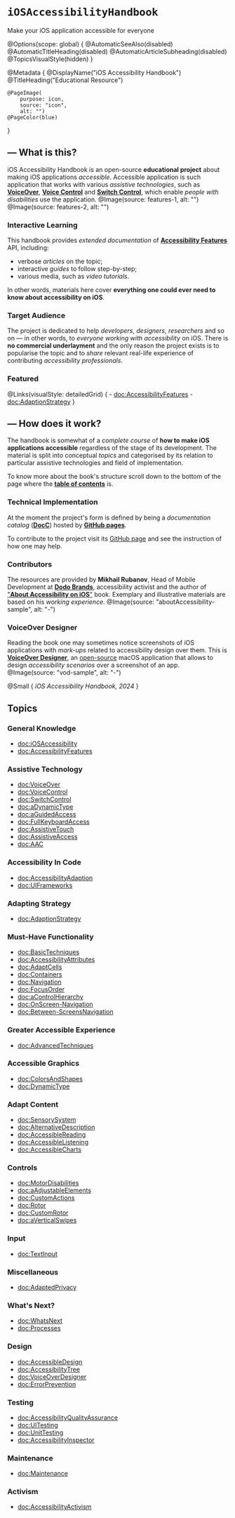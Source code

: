 # ``iOSAccessibilityHandbook``

Make your iOS application accessible for everyone

@Options(scope: global) {
    @AutomaticSeeAlso(disabled)
    @AutomaticTitleHeading(disabled)
    @AutomaticArticleSubheading(disabled)
    @TopicsVisualStyle(hidden)
}

@Metadata {
    @DisplayName("iOS Accessibility Handbook")
    @TitleHeading("Educational Resource")
    
    @PageImage(
        purpose: icon, 
        source: "icon", 
        alt: "")
    @PageColor(blue)
}

## — What is this?

iOS Accessibility Handbook is an open-source **educational project** about making iOS applications *accessible*. Accessible application is such application that works with various *assistive technologies*, such as [**VoiceOver**](https://www.apple.com/accessibility/voiceover), [**Voice Control**](https://support.apple.com/en-us/HT210417) and [**Switch Control**](https://support.apple.com/en-us/HT201370), which enable *people with disabilities* use the application. 
@Image(source: features-1, alt: "")
@Image(source: features-2, alt: "")

### Interactive Learning
This handbook provides *extended documentation* of [**Accessibility Features**](<doc:AccessibilityFeatures>) API, including:
- verbose *articles* on the topic;
- interactive *guides* to follow step-by-step;
- various media, such as *video tutorials*.

In other words, materials here cover **everything one could ever need to know about accessibility on iOS**. 

### Target Audience
The project is dedicated to help *developers*, *designers*, *researchers* and so on — in other words, to *everyone working with accessibility* on iOS. There is **no commercial underlayment** and the only reason the project exists is to popularise the topic and to *share* relevant real-life experience of contributing *accessibility professionals*.

### Featured
@Links(visualStyle: detailedGrid) {
    - <doc:AccessibilityFeatures>
    - <doc:AdaptionStrategy>
}

## — How does it work? 

The handbook is somewhat of a *complete course* of **how to make iOS applications accessible** regardless of the stage of its development. The material is split into conceptual *topics* and categorised by its relation to particular assistive technologies and field of implementation. 

To know more about the book's structure scroll down to the bottom of the page where the [**table of contents**](https://vodgroup.github.io/AccessibilityDocumentation/documentation/iosaccessibilityhandbook/#topics) is.

### Technical Implementation
At the moment the project's form is defined by being a *documentation catalog* ([**DocC**](https://www.swift.org/documentation/docc)) hosted by [**GitHub pages**](https://pages.github.com). 

To contribute to the project visit its [GitHub page](https://github.com/VODGroup/AccessibilityDocumentation) and see the instruction of how one may help.

### Contributors
The resources are provided by **Mikhail Rubanov**, Head of Mobile Development at [**Dodo Brands**](https://dodobrands.io), accessibility activist and the author of ["**About Accessibility on iOS**"]( https://rubanov.dev/a11y-book) book. Exemplary and illustrative materials are based on his *working experience*. 
@Image(source: "aboutAccessibility-sample", alt: "-")

### VoiceOver Designer
Reading the book one may sometimes notice screenshots of iOS applications with *mark-ups* related to accessibility design over them. This is [**VoiceOver Designer**](https://rubanov.dev/voice-over-designer), an [open-source](https://github.com/VODGroup/VoiceOverDesigner) macOS application that allows to design *accessibility scenarios* over a screenshot of an app. 
@Image(source: "vod-sample", alt: "-")

@Small {
    *iOS Accessibility Handbook, 2024*
}

## Topics
### General Knowledge
- <doc:iOSAccessibility>
- <doc:AccessibilityFeatures>

### Assistive Technology
- <doc:VoiceOver>
- <doc:VoiceControl>
- <doc:SwitchControl>
- <doc:aDynamicType>
- <doc:aGuidedAccess>
- <doc:FullKeyboardAccess>
- <doc:AssistiveTouch>
- <doc:AssistiveAccess>
- <doc:AAC>

### Accessibility In Code
- <doc:AccessibilityAdaption>
- <doc:UIFrameworks>

### Adapting Strategy
- <doc:AdaptionStrategy>

### Must-Have Functionality
- <doc:BasicTechniques>
- <doc:AccessibilityAttributes>
- <doc:AdaptCells>
- <doc:Containers>
- <doc:Navigation>
- <doc:FocusOrder>
- <doc:aControlHierarchy>
- <doc:OnScreen-Navigation>
- <doc:Between-ScreensNavigation>

### Greater Accessible Experience
- <doc:AdvancedTechniques>

### Accessible Graphics
- <doc:ColorsAndShapes>
- <doc:DynamicType>

### Adapt Content
- <doc:SensorySystem>
- <doc:AlternativeDescription>
- <doc:AccessibleReading>
- <doc:AccessibleListening>
- <doc:AccessibleCharts>

### Controls
- <doc:MotorDisabilities>
- <doc:aAdjustableElements>
- <doc:CustomActions>
- <doc:Rotor>
- <doc:CustomRotor>
- <doc:aVerticalSwipes>

### Input
- <doc:TextInput>

### Miscellaneous
- <doc:AdaptedPrivacy>

### What's Next?
- <doc:WhatsNext>
- <doc:Processes>

### Design
- <doc:AccessibleDesign>
- <doc:AccessibilityTree>
- <doc:VoiceOverDesigner>
- <doc:ErrorPrevention>

### Testing
- <doc:AccessibilityQualityAssurance>
- <doc:UITesting>
- <doc:UnitTesting>
- <doc:AccessibilityInspector>

### Maintenance
- <doc:Maintenance>

### Activism
- <doc:AccessibilityActivism>

